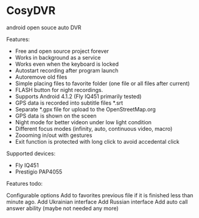 CosyDVR
=======

android open souce auto DVR

Features:
- Free and open source project forever
- Works in background as a service
- Works even when the keyboard is locked
- Autostart recording after program launch
- Autoremove old files
- Simple placing files to favorite folder (one file or all files after current)
- FLASH button for night recordings.
- Supports Android 4.1.2 (Fly IQ451 primarily tested)
- GPS data is recorded into subtitle files *.srt
- Separate *.gpx file for upload to the OpenStreetMap.org
- GPS data is shown on the sceen
- Night mode for better videon under low light condition
- Different focus modes (infinity, auto, continuous video, macro)
- Zoooming in/out  with gestures
- Exit function is protected with long click to avoid accedental click


Supported devices:
- Fly IQ451
- Prestigio PAP4055

Features todo:

Configurable options
Add to favorites previous file if it is finished less than minute ago.
Add Ukrainian interface
Add Russian interface
Add auto call answer ability (maybe not needed any more)
